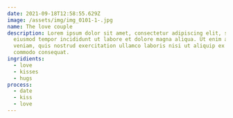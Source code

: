 ```yaml
---
date: 2021-09-18T12:58:55.629Z
image: /assets/img/img_0101-1-.jpg
name: The love couple
description: Lorem ipsum dolor sit amet, consectetur adipiscing elit, sed do
  eiusmod tempor incididunt ut labore et dolore magna aliqua. Ut enim ad minim
  veniam, quis nostrud exercitation ullamco laboris nisi ut aliquip ex ea
  commodo consequat.
ingridients:
  - love
  - kisses
  - hugs
process:
  - date
  - kiss
  - love
---
```

